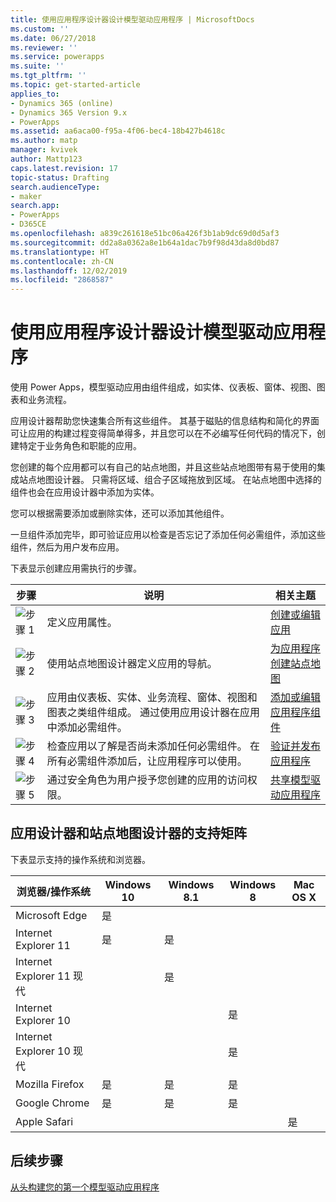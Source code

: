 ```yaml
---
title: 使用应用程序设计器设计模型驱动应用程序 | MicrosoftDocs
ms.custom: ''
ms.date: 06/27/2018
ms.reviewer: ''
ms.service: powerapps
ms.suite: ''
ms.tgt_pltfrm: ''
ms.topic: get-started-article
applies_to:
- Dynamics 365 (online)
- Dynamics 365 Version 9.x
- PowerApps
ms.assetid: aa6aca00-f95a-4f06-bec4-18b427b4618c
ms.author: matp
manager: kvivek
author: Mattp123
caps.latest.revision: 17
topic-status: Drafting
search.audienceType:
- maker
search.app:
- PowerApps
- D365CE
ms.openlocfilehash: a839c261618e51bc06a426f3b1ab9dc69d0d5af3
ms.sourcegitcommit: dd2a8a0362a8e1b64a1dac7b9f98d43da8d0bd87
ms.translationtype: HT
ms.contentlocale: zh-CN
ms.lasthandoff: 12/02/2019
ms.locfileid: "2868587"
---
```

# <a name="design-model-driven-apps-by-using-the-app-designer"></a>使用应用程序设计器设计模型驱动应用程序

使用 Power Apps，模型驱动应用由组件组成，如实体、仪表板、窗体、视图、图表和业务流程。  
  
 应用设计器帮助您快速集合所有这些组件。 其基于磁贴的信息结构和简化的界面可让应用的构建过程变得简单得多，并且您可以在不必编写任何代码的情况下，创建特定于业务角色和职能的应用。  
  
 您创建的每个应用都可以有自己的站点地图，并且这些站点地图带有易于使用的集成站点地图设计器。  只需将区域、组合子区域拖放到区域。 在站点地图中选择的组件也会在应用设计器中添加为实体。  
  
 您可以根据需要添加或删除实体，还可以添加其他组件。  
  
 一旦组件添加完毕，即可验证应用以检查是否忘记了添加任何必需组件，添加这些组件，然后为用户发布应用。  
  
 下表显示创建应用需执行的步骤。  
  
|步骤|说明|相关主题|  
|----------|-----------------|--------------------|  
|![步骤 1](media/walkthrough-green-1.png "步骤 1")|定义应用属性。|[创建或编辑应用](create-edit-app.md)|  
|![步骤 2](media/walkthrough-green-2.png "步骤 2")|使用站点地图设计器定义应用的导航。|[为应用程序创建站点地图](create-site-map-app.md)|  
|![步骤 3](media/walkthrough-green-3.png "步骤 3")|应用由仪表板、实体、业务流程、窗体、视图和图表之类组件组成。 通过使用应用设计器在应用中添加必需组件。|[添加或编辑应用程序组件](add-edit-app-components.md)|  
|![步骤 4](media/walkthrough-green-4.png "步骤 4")|检查应用以了解是否尚未添加任何必需组件。 在所有必需组件添加后，让应用程序可以使用。 |[验证并发布应用程序](validate-app.md)|  
|![步骤 5](media/walkthrough-green-5.png "步骤 5")|通过安全角色为用户授予您创建的应用的访问权限。|[共享模型驱动应用程序](https://docs.microsoft.com/powerapps/maker/model-driven-apps/share-model-driven-app)|  
  
## <a name="support-matrix-for-the-app-designer-and-site-map-designer"></a>应用设计器和站点地图设计器的支持矩阵  
 下表显示支持的操作系统和浏览器。  
  
|浏览器/操作系统|Windows 10|Windows 8.1|Windows 8|Mac OS X|  
|-----------------|----------------|-----------------|---------------|--------------|  
| Microsoft Edge |是||||  
| Internet Explorer 11 |是|是|||  
| Internet Explorer 11 现代 ||是|||  
| Internet Explorer 10 |||是||  
| Internet Explorer 10 现代 |||是||  
| Mozilla Firefox |是|是|是||  
| Google Chrome |是|是|是||  
| Apple Safari ||||是|  
  
## <a name="next-steps"></a>后续步骤  
 [从头构建您的第一个模型驱动应用程序](https://docs.microsoft.com/powerapps/maker/model-driven-apps/build-first-model-driven-app)

